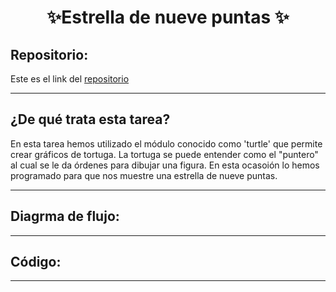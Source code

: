 <h1 align="center">	✨Estrella de nueve puntas	✨</h1>

<h2>Repositorio:</h2>

Este es el link del [repositorio](https://github.com/albabernal03/estrella-)

***
<h2>¿De qué trata esta tarea?</h2>

En esta tarea hemos utilizado el módulo conocido como 'turtle' que permite crear gráficos de tortuga. La tortuga se puede entender como el "puntero" al cual se le da órdenes para dibujar una figura. En esta ocasoión lo hemos programado para que nos muestre una estrella de nueve puntas.

***

<h2>Diagrma de flujo:</h2>

***

<h2>Código:</h2>

***
